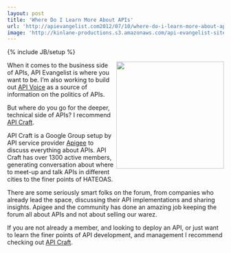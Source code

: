 ```yaml
---
layout: post
title: 'Where Do I Learn More About APIs'
url: 'http://apievangelist.com2012/07/10/where-do-i-learn-more-about-apis/'
image: 'http://kinlane-productions.s3.amazonaws.com/api-evangelist-site/blog/i-love-apis.jpeg'
---
```

{% include JB/setup %}
<p>
     <a title="Apigee" href="http://apigee.com/" target="_blank"><img src="http://kinlane-productions.s3.amazonaws.com/api-evangelist/i-love-apis.jpeg"  width="250" align="right" /></a>
</p>
<p>
     When it comes to the business side of APIs, <a title="API Evangelist">API Evangelist</a> is where you want to be. I’m also working to build out <a title="API Voice" href="http://apivoice.com/">API Voice</a> as a source of information on the politics of APIs.
</p>
<p>
     But where do you go for the deeper, technical side of APIs? I recommend <a title="API Craft" href="https://groups.google.com/forum/?fromgroups!forum/api-craft" target="_blank">API Craft</a>.
</p>
<p>
     API Craft is a Google Group setup by API service provider <a title="Apigee" href="http://apigee.com/" target="_blank">Apigee</a> to discuss everything about APIs. API Craft has over 1300 active members, generating conversation about where to meet-up and talk APIs in different cities to the finer points of HATEOAS.
</p>
<p>
     There are some seriously smart folks on the forum, from companies who already lead the space, discussing their API implementations and sharing insights. Apigee and the community has done an amazing job keeping the forum all about APIs and not about selling our warez.
</p>
<p>
     If you are not already a member, and looking to deploy an API, or just want to learn the finer points of API development, and management I recommend checking out <a title="API Craft" href="https://groups.google.com/forum/?fromgroups!forum/api-craft" target="_blank">API Craft</a>.
</p>
